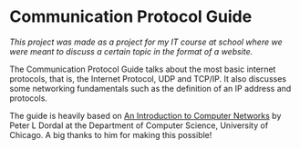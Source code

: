 # Communication Protocol Guide

*This project was made as a project for my IT course at school where we were meant to discuss a certain topic in the format of a website.*

The Communication Protocol Guide talks about the most basic internet protocols, that is, the Internet Protocol, UDP and TCP/IP. It also discusses some networking fundamentals such as the definition of an IP address and protocols.

The guide is heavily based on [An Introduction to Computer Networks](http://intronetworks.cs.luc.edu/current2/html/) by Peter L Dordal at the Department of Computer Science, University of Chicago. A big thanks to him for making this possible!
